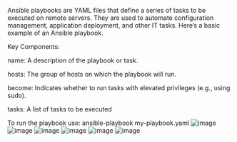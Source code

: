 Ansible playbooks are YAML files that define a series of tasks to be executed on remote servers. They are used to automate configuration management, application deployment, and other IT tasks. Here’s a basic example of an Ansible playbook.

Key Components:

name: A description of the playbook or task.

hosts: The group of hosts on which the playbook will run.

become: Indicates whether to run tasks with elevated privileges (e.g., using sudo).

tasks: A list of tasks to be executed

To run the playbook use: ansible-playbook my-playbook.yaml
![image](https://github.com/user-attachments/assets/ce9555e7-2d63-494b-b4bf-033a28b63fd6)
![image](https://github.com/user-attachments/assets/b71c2e89-fd75-4910-958b-35271328d827)
![image](https://github.com/user-attachments/assets/f67db823-667d-4951-8387-8c2f0057dbd7)
![image](https://github.com/user-attachments/assets/f60bd5a3-9ba8-437d-9436-d7bea0fa3f3a)
![image](https://github.com/user-attachments/assets/c6ec26ed-f675-4bf5-94a4-5513a6494c70)
![image](https://github.com/user-attachments/assets/972ba753-2a68-4bf8-9aee-f6e1c0a494ba)
